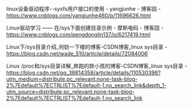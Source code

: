 linux设备驱动程序--sysfs用户接口的使用 - yangjunhe - 博客园 - https://www.cnblogs.com/yangjunhe460/p/11696626.html

Linux驱动学习 —— 在/sys下面创建目录示例 - 摩斯电码 - 博客园 - https://www.cnblogs.com/pengdonglin137/p/6217419.html

Linux下/sys目录介绍_何妨一下楼的博客-CSDN博客_linux sys目录 - https://blog.csdn.net/wade_510/article/details/72084006

Linux /proc和/sys目录详解_奔跑的胖小孩的博客-CSDN博客_linux sys目录 - https://blog.csdn.net/qq_38814358/article/details/110530398?utm_medium=distribute.pc_relevant.none-task-blog-2%7Edefault%7ECTRLIST%7Edefault-1.no_search_link&depth_1-utm_source=distribute.pc_relevant.none-task-blog-2%7Edefault%7ECTRLIST%7Edefault-1.no_search_link